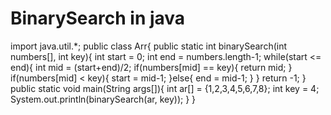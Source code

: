 # BinarySearch in java
import java.util.*;
public class Arr{
public static int binarySearch(int numbers[], int key){
int start = 0;
int end = numbers.length-1;
while(start <= end){
int mid = (start+end)/2;
if(numbers[mid] == key){
return mid;
}
if(numbers[mid] < key){
start = mid-1;
}else{
end = mid-1;
}
}
return -1;
}
public static void main(String args[]){
int ar[] = {1,2,3,4,5,6,7,8};
int key = 4;
System.out.println(binarySearch(ar, key));
}
}


